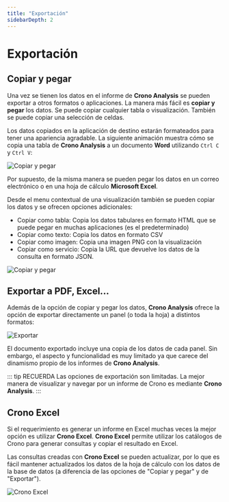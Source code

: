 ```yaml
---
title: "Exportación"
sidebarDepth: 2
---
```


# Exportación

## Copiar y pegar

Una vez se tienen los datos en el informe de **Crono Analysis** se pueden exportar a otros formatos o aplicaciones. La manera más fácil es **copiar y pegar** los datos. Se puede copiar cualquier tabla o visualización. También se puede copiar una selección de celdas.

Los datos copiados en la aplicación de destino estarán formateados para tener una apariencia agradable. La siguiente animación muestra cómo se copia una tabla de **Crono Analysis** a un documento **Word** utilizando `Ctrl C` y `Ctrl V`:

![Copiar y pegar](/images/analysis/Exportacion1.gif)

Por supuesto, de la misma manera se pueden pegar los datos en un correo electrónico o en una hoja de cálculo **Microsoft Excel**.

Desde el menu contextual de una visualización también se pueden copiar los datos y se ofrecen opciones adicionales:

- Copiar como tabla: Copia los datos tabulares en formato HTML que se puede pegar en muchas aplicaciones (es el predeterminado)
- Copiar como texto:  Copia los datos en formato CSV
- Copiar como imagen: Copia una imagen PNG con la visualización  
- Copiar como servicio: Copia la URL que devuelve los datos de la consulta en formato JSON.

![Copiar y pegar](/images/analysis/Exportacion2.png)

## Exportar a PDF, Excel...

Además de la opción de copiar y pegar los datos, **Crono Analysis** ofrece la opción de exportar directamente un panel (o toda la hoja) a distintos formatos:

![Exportar](/images/analysis/Exportacion3.png)

El documento exportado incluye una copia de los datos de cada panel. Sin embargo, el aspecto y funcionalidad es muy limitado ya que carece del dinamismo propio de los informes de **Crono Analysis**.


::: tip RECUERDA
Las opciones de exportación son limitadas. La mejor manera de visualizar y navegar por un informe de Crono es mediante **Crono Analysis**.
:::

## Crono Excel

Si el requerimiento es generar un informe en Excel muchas veces la mejor opción es utilizar **Crono Excel**. **Crono Excel** permite utilizar los catálogos de Crono para generar consultas y copiar el resultado en Excel.

Las consultas creadas con **Crono Excel** se pueden actualizar, por lo que es fácil mantener actualizados los datos de la hoja de cálculo con los datos de la base de datos (a diferencia de las opciones de "Copiar y pegar" y de "Exportar").


![Crono Excel](/images/analysis/Exportacion4.png)

